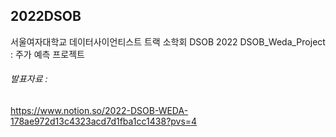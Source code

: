 ## 2022DSOB
서울여자대학교 데이터사이언티스트 트랙 소학회 DSOB 
2022 DSOB_Weda_Project : 주가 예측 프로젝트


###### 발표자료 : 

https://www.notion.so/2022-DSOB-WEDA-178ae972d13c4323acd7d1fba1cc1438?pvs=4
